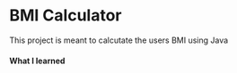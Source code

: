 # BMI Calculator
<p>This project is meant to calcutate the users BMI using Java<p>

<h4>What I learned</h4>

